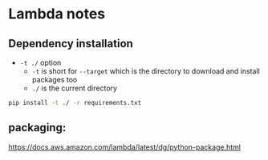 # Lambda notes

## Dependency installation

* `-t ./` option
  * `-t` is short for `--target` which is the directory to download and install packages too
  * `./` is the current directory

```bash
pip install -t ./ -r requirements.txt
```

## packaging:

https://docs.aws.amazon.com/lambda/latest/dg/python-package.html